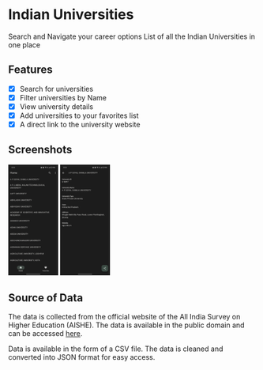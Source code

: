 # Indian Universities
Search and Navigate your career options
List of all the Indian Universities in one place

## Features
- [x] Search for universities
- [x] Filter universities by Name
- [x] View university details
- [x] Add universities to your favorites list
- [x] A direct link to the university website

## Screenshots
<div>
    <img style="width: 20%" src="screenshot/1.jpg" alt="Indian Universities" style="float: left; margin-right: 10px;">
    <img style="width: 20%" src="screenshot/2.jpg" alt="Indian Universities" style="float: left; margin-left: 10px;">
</div>

## Source of Data
The data is collected from the official website of the All India Survey on Higher Education (AISHE). The data is available in the public domain and can be accessed [here](https://dashboard.aishe.gov.in/hedirectory/#/institutionDirectory/universityDetails/U/ALL).

Data is available in the form of a CSV file. The data is cleaned and converted into JSON format for easy access.
